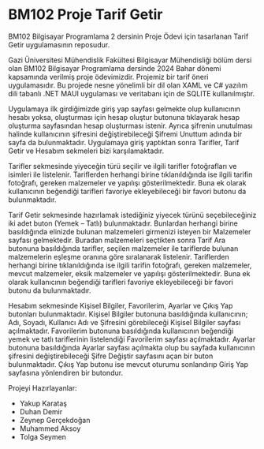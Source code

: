 # BM102 Proje Tarif Getir

BM102 Bilgisayar Programlama 2 dersinin Proje Ödevi için tasarlanan Tarif Getir uygulamasının reposudur.

Gazi Üniversitesi Mühendislik Fakültesi Bilgisayar Mühendisliği bölüm dersi olan BM102 Bilgisayar Programlama dersinde 2024 Bahar dönemi kapsamında verilmiş proje ödevimizdir. Projemiz bir tarif öneri uygulamasıdır. Bu projede nesne yönelimli bir dil olan XAML ve C# yazılım dili tabanlı .NET MAUI uygulaması ve veritabanı için de SQLITE kullanılmıştır.

Uygulamaya ilk girdiğimizde giriş yap sayfası gelmekte olup kullanıcının hesabı yoksa, oluşturması için hesap oluştur butonuna tıklayarak hesap oluşturma sayfasından hesap oluşturması istenir. Ayrıca şifrenin unutulması halinde kullanıcının şifresini değiştirebileceği Şifremi Unuttum adında bir sayfa da bulunmaktadır. Uygulamaya giriş yaptıktan sonra Tarifler, Tarif Getir ve Hesabım sekmeleri bizi karşılamaktadır. 

Tarifler sekmesinde yiyeceğin türü seçilir ve ilgili tarifler fotoğrafları ve isimleri ile listelenir. Tariflerden herhangi birine tıklanıldığında ise ilgili tarifin fotoğrafı, gereken malzemeler ve yapılışı gösterilmektedir. Buna ek olarak kullanıcının beğendiği tarifleri favoriye ekleyebileceği bir favori butonu da bulunmaktadır.

Tarif Getir sekmesinde hazırlamak istediğiniz yiyecek türünü seçebileceğiniz iki adet buton (Yemek – Tatlı) bulunmaktadır. Bunlardan herhangi birine basıldığında elinizde bulunan malzemeleri girmenizi isteyen bir Malzemeler sayfası gelmektedir. Buradan malzemeleri seçtikten sonra Tarif Ara butonuna basıldığında tarifler, seçilen malzemeler ile tariflerde bulunan malzemelerin eşleşme oranına göre sıralanarak listelenir. Tariflerden herhangi birine tıklanıldığında ise ilgili tarifin fotoğrafı, gereken malzemeler, mevcut malzemeler, eksik malzemeler ve yapılışı gösterilmektedir. Buna ek olarak kullanıcının beğendiği tarifleri favoriye ekleyebileceği bir favori butonu da bulunmaktadır.

Hesabım sekmesinde Kişisel Bilgiler, Favorilerim, Ayarlar ve Çıkış Yap butonları bulunmaktadır. Kişisel Bilgiler butonuna basıldığında kullanıcının; Adı, Soyadı, Kullanıcı Adı ve Şifresini görebileceği Kişisel Bilgiler sayfası açılmaktadır. Favorilerim butonuna basıldığında kullanıcının beğendiği yemek ve tatlı tariflerinin listelendiği Favorilerim sayfası açılmaktadır. Ayarlar butonuna basıldığında Ayarlar sayfası açılmakta olup bu sayfada kullanıcının şifresini değiştirebileceği Şifre Değiştir sayfasını açan bir buton bulunmaktadır. Çıkış Yap butonu ise mevcut oturumu sonlandırıp Giriş Yap sayfasına yönlendiren bir butondur.

Projeyi Hazırlayanlar:
- Yakup Karataş
- Duhan Demir
- Zeynep Gerçekdoğan
- Muhammed Aksoy
- Tolga Seymen
